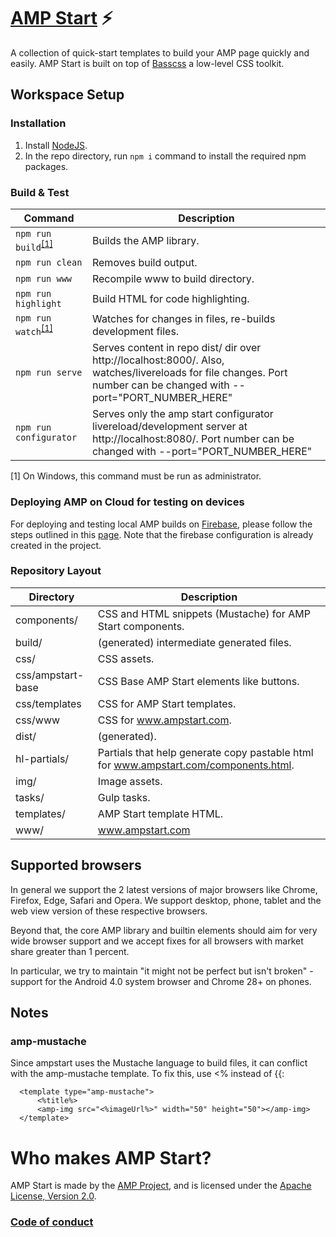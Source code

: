 # [AMP Start](https://ampstart.com/) ⚡

A collection of quick-start templates to build your AMP page quickly and easily.
AMP Start is built on top of [Basscss](http://basscss.com/) a low-level CSS toolkit.


## Workspace Setup

### Installation

1. Install [NodeJS](https://nodejs.org).
2. In the repo directory, run `npm i` command to install the required npm packages.

### Build & Test
| Command                                                                 | Description                                                           |
| ----------------------------------------------------------------------- | --------------------------------------------------------------------- |
| `npm run build`<sup>[[1]](#footnote-1)</sup>                            | Builds the AMP library.                                               |
| `npm run clean`                                                         | Removes build output.                                                 |
| `npm run www`                                                           | Recompile www to build directory.                                     |
| `npm run highlight`                                                     | Build HTML for code highlighting.                                     |
| `npm run watch`<sup>[[1]](#footnote-1)</sup>                            | Watches for changes in files, re-builds development files.            |
| `npm run serve`                                                         | Serves content in repo dist/ dir over http://localhost:8000/. Also, watches/livereloads for file changes. Port number can be changed with --port="PORT_NUMBER_HERE" |
| `npm run configurator`                                                  | Serves only the amp start configurator livereload/development server at http://localhost:8080/. Port number can be changed with --port="PORT_NUMBER_HERE" |

<a id="footnote-1">[1]</a> On Windows, this command must be run as administrator.

### Deploying AMP on Cloud for testing on devices

For deploying and testing local AMP builds on [Firebase](https://firebase.google.com), please follow the steps outlined in this [page](https://firebase.google.com/docs/hosting/deploying). Note that the firebase configuration is already created in the project.

### Repository Layout
| Directory                                                               | Description                                                           |
| ----------------------------------------------------------------------- | --------------------------------------------------------------------- |
|  components/      | CSS and HTML snippets (Mustache) for AMP Start components. |
|  build/           | (generated) intermediate generated files. |
|  css/             | CSS assets. |
|  css/ampstart-base| CSS Base AMP Start elements like buttons. |
|  css/templates    | CSS for AMP Start templates. |
|  css/www          | CSS for www.ampstart.com. |
|  dist/            | (generated). |
|  hl-partials/     | Partials that help generate copy pastable html for www.ampstart.com/components.html. |
|  img/             | Image assets. |
|  tasks/           | Gulp tasks. |
|  templates/       | AMP Start template HTML. |
|  www/             | www.ampstart.com |


## Supported browsers

In general we support the 2 latest versions of major browsers like Chrome, Firefox, Edge, Safari and Opera. We support desktop, phone, tablet and the web view version of these respective browsers.

Beyond that, the core AMP library and builtin elements should aim for very wide browser support and we accept fixes for all browsers with market share greater than 1 percent.

In particular, we try to maintain "it might not be perfect but isn't broken" - support for the Android 4.0 system browser and Chrome 28+ on phones.

## Notes
### amp-mustache
Since ampstart uses the Mustache language to build files, it can conflict with the amp-mustache template. To fix this, use <% instead of {{:
```
  <template type="amp-mustache">
      <%title%>
      <amp-img src="<%imageUrl%>" width="50" height="50"></amp-img>
  </template>
```

# Who makes AMP Start?

AMP Start is made by the [AMP Project](https://www.ampproject.org/), and is licensed
under the [Apache License, Version 2.0](LICENSE).


### [Code of conduct](CODE_OF_CONDUCT.md)
